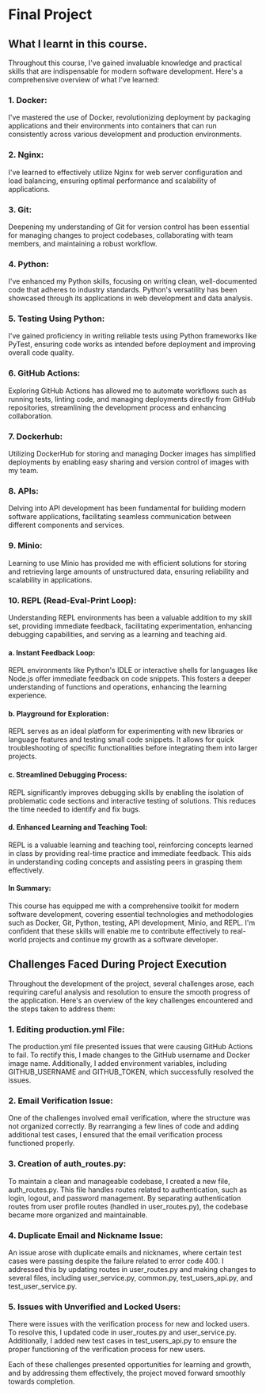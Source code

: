 # Final Project

## What I learnt in this course.
Throughout this course, I've gained invaluable knowledge and practical skills that are indispensable for modern software development. Here's a comprehensive overview of what I've learned:

### 1. Docker:
I've mastered the use of Docker, revolutionizing deployment by packaging applications and their environments into containers that can run consistently across various development and production environments.

### 2. Nginx:
I've learned to effectively utilize Nginx for web server configuration and load balancing, ensuring optimal performance and scalability of applications.

### 3. Git:
Deepening my understanding of Git for version control has been essential for managing changes to project codebases, collaborating with team members, and maintaining a robust workflow.

### 4. Python:
I've enhanced my Python skills, focusing on writing clean, well-documented code that adheres to industry standards. Python's versatility has been showcased through its applications in web development and data analysis.

### 5. Testing Using Python:
I've gained proficiency in writing reliable tests using Python frameworks like PyTest, ensuring code works as intended before deployment and improving overall code quality.

### 6. GitHub Actions:
Exploring GitHub Actions has allowed me to automate workflows such as running tests, linting code, and managing deployments directly from GitHub repositories, streamlining the development process and enhancing collaboration.

### 7. Dockerhub:
Utilizing DockerHub for storing and managing Docker images has simplified deployments by enabling easy sharing and version control of images with my team.

### 8. APIs:
Delving into API development has been fundamental for building modern software applications, facilitating seamless communication between different components and services.

### 9. Minio:
Learning to use Minio has provided me with efficient solutions for storing and retrieving large amounts of unstructured data, ensuring reliability and scalability in applications.

### 10. REPL (Read-Eval-Print Loop):
Understanding REPL environments has been a valuable addition to my skill set, providing immediate feedback, facilitating experimentation, enhancing debugging capabilities, and serving as a learning and teaching aid.


#### a. Instant Feedback Loop:
REPL environments like Python's IDLE or interactive shells for languages like Node.js offer immediate feedback on code snippets. This fosters a deeper understanding of functions and operations, enhancing the learning experience.

#### b. Playground for Exploration:
REPL serves as an ideal platform for experimenting with new libraries or language features and testing small code snippets. It allows for quick troubleshooting of specific functionalities before integrating them into larger projects.

#### c. Streamlined Debugging Process:
REPL significantly improves debugging skills by enabling the isolation of problematic code sections and interactive testing of solutions. This reduces the time needed to identify and fix bugs.

#### d. Enhanced Learning and Teaching Tool:
REPL is a valuable learning and teaching tool, reinforcing concepts learned in class by providing real-time practice and immediate feedback. This aids in understanding coding concepts and assisting peers in grasping them effectively.

#### In Summary:
This course has equipped me with a comprehensive toolkit for modern software development, covering essential technologies and methodologies such as Docker, Git, Python, testing, API development, Minio, and REPL. I'm confident that these skills will enable me to contribute effectively to real-world projects and continue my growth as a software developer.

## Challenges Faced During Project Execution

Throughout the development of the project, several challenges arose, each requiring careful analysis and resolution to ensure the smooth progress of the application. Here's an overview of the key challenges encountered and the steps taken to address them:

### 1. Editing production.yml File:
The production.yml file presented issues that were causing GitHub Actions to fail. To rectify this, I made changes to the GitHub username and Docker image name. Additionally, I added environment variables, including GITHUB_USERNAME and GITHUB_TOKEN, which successfully resolved the issues.

### 2. Email Verification Issue:
One of the challenges involved email verification, where the structure was not organized correctly. By rearranging a few lines of code and adding additional test cases, I ensured that the email verification process functioned properly.

### 3. Creation of auth_routes.py:
To maintain a clean and manageable codebase, I created a new file, auth_routes.py. This file handles routes related to authentication, such as login, logout, and password management. By separating authentication routes from user profile routes (handled in user_routes.py), the codebase became more organized and maintainable.

### 4. Duplicate Email and Nickname Issue:
An issue arose with duplicate emails and nicknames, where certain test cases were passing despite the failure related to error code 400. I addressed this by updating routes in user_routes.py and making changes to several files, including user_service.py, common.py, test_users_api.py, and test_user_service.py.

### 5. Issues with Unverified and Locked Users:
There were issues with the verification process for new and locked users. To resolve this, I updated code in user_routes.py and user_service.py. Additionally, I added new test cases in test_users_api.py to ensure the proper functioning of the verification process for new users.

Each of these challenges presented opportunities for learning and growth, and by addressing them effectively, the project moved forward smoothly towards completion.
